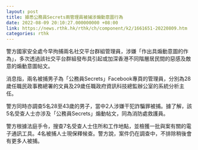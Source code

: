```yaml
---
layout: post
title: 據悉公務員Secrets兩管理員被捕涉煽動意圖行為
date: 2022-08-09 20:10:27.000000000 +08:00
link: https://news.rthk.hk/rthk/ch/component/k2/1661651-20220809.htm
categories: rthk
---
```


警方國家安全處今早拘捕兩名社交平台群組管理員，涉嫌「作出具煽動意圖的作為」，多次透過該社交平台群組發布具引起或加深香港不同階層居民間的惡感及敵意的煽動意圖帖文。

消息指，兩名被捕男子為「公務員Secrets」Facebook專頁的管理員，分別為28歲任職民政事務總署的文員及29歲任職政府資訊科技總監辦公室的系統分析主任。

警方同時亦調查5名28至43歲的男子，當中2人涉嫌干犯詐騙罪被捕。據了解，該5名受查人士亦涉及「公務員Secrets」煽動帖文，同為消防處救護員。

警方根據法庭手令，搜查7名受查人士住所和工作地點，並檢獲一批與案有關的電子通訊工具。4名被捕人士現保釋候查。警方說，案件仍在調查中，不排除稍後會有更多人被捕。
